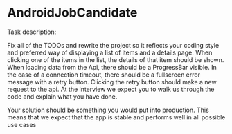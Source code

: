 # AndroidJobCandidate
Task description:

Fix all of the TODOs and rewrite the project so it reflects your coding style and preferred way of displaying a list of items and a details page. When clicking one of the items in the list, the details of that item should be shown. When loading data from the Api, there should be a ProgressBar visible. In the case of a connection timeout, there should be a fullscreen error message with a retry button. Clicking the retry button should make a new request to the api. At the interview we expect you to walk us through the code and explain what you have done. 

Your solution should be something you would put into production. This means that we expect that the app is stable and performs well in all possible use cases
